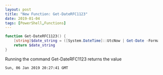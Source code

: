```yaml
---
layout: post
title: "New Function: Get-DateRFC1123"
date: 2019-01-04
tags: [PowerShell,Functions]
---
```


```powershell
function Get-DateRFC1123() {
    [string]$date_string = ([System.DateTime]::UtcNow | Get-Date -Format R).ToString()
    return $date_string
}
```

Running the command Get-DateRFC1123 returns the value

```
Sun, 06 Jan 2019 20:27:41 GMT
```
